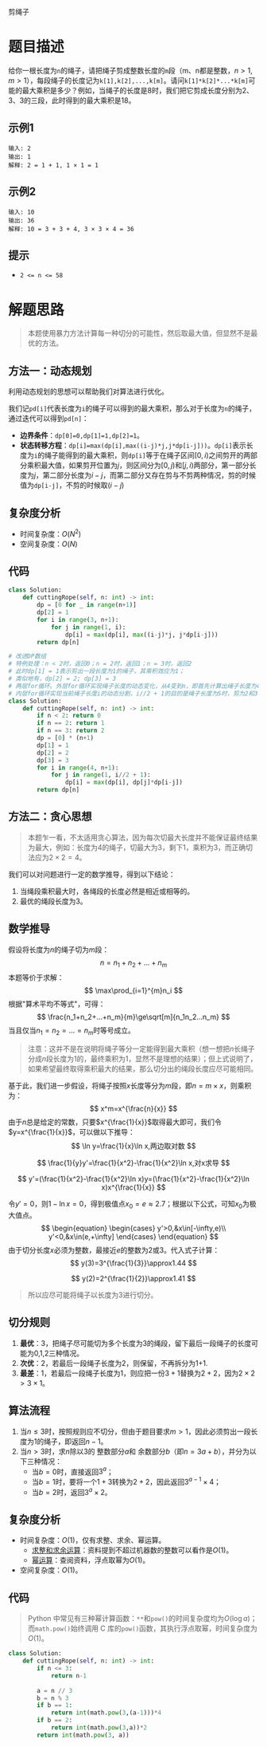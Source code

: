 剪绳子

# 题目描述

给你一根长度为`n`的绳子，请把绳子剪成整数长度的`m`段（m、n都是整数，$n>1,m>1$），每段绳子的长度记为`k[1],k[2],...,k[m]`。请问`k[1]*k[2]*...*k[m]`可能的最大乘积是多少？例如，当绳子的长度是8时，我们把它剪成长度分别为2、3、3的三段，此时得到的最大乘积是18。

## 示例1

```
输入: 2
输出: 1
解释: 2 = 1 + 1, 1 × 1 = 1
```

## 示例2

```
输入: 10
输出: 36
解释: 10 = 3 + 3 + 4, 3 × 3 × 4 = 36
```

## 提示

- `2 <= n <= 58`

# 解题思路

> 本题使用暴力方法计算每一种切分的可能性，然后取最大值，但显然不是最优的方法。

## 方法一：动态规划

利用动态规划的思想可以帮助我们对算法进行优化。

我们记`pd[i]`代表长度为`i`的绳子可以得到的最大乘积，那么对于长度为`n`的绳子，通过迭代可以得到`pd[n]`：

- **边界条件**：`dp[0]=0,dp[1]=1,dp[2]=1`。
- **状态转移方程**：`dp[i]=max(dp[i],max((i-j)*j,j*dp[i-j]))`。`dp[i]`表示长度为`i`的绳子能得到的最大乘积，则`dp[i]`等于在绳子区间$[0,i)$之间剪开的两部分乘积最大值，如果剪开位置为$j$，则区间分为$[0,j)$和$[j,i)$两部分，第一部分长度为$j$，第二部分长度为$i-j$，而第二部分又存在剪与不剪两种情况，剪的时候值为`dp[i-j]`，不剪的时候取$(i-j)$

## 复杂度分析

- 时间复杂度：$O(N^2)$
- 空间复杂度：$O(N)$

## 代码

```python
class Solution:
    def cuttingRope(self, n: int) -> int:
        dp = [0 for _ in range(n+1)]
        dp[2] = 1
        for i in range(3, n+1):
            for j in range(1, i):
                dp[i] = max(dp[i], max((i-j)*j, j*dp[i-j]))
        return dp[n]

# 改进DP数组
# 特例处理：n < 2时，返回0；n = 2时，返回1；n = 3时，返回2
# 此时dp[1] = 1表示剪出一段长度为1的绳子，其乘积效应为1；
# 类似地有，dp[2] = 2; dp[3] = 3
# 两层for循环。外层for循环实现绳子长度的动态变化，从4变到n，即首先计算出绳子长度为4的最大乘积，再依次往下进行；
# 内层for循环实现当前绳子长度i的动态分割，i//2 + 1的目的是绳子长度为5时，剪为2和3与3和2的乘积是一样的，避免重复计算；
class Solution:
    def cuttingRope(self, n: int) -> int:
        if n < 2: return 0
        if n == 2: return 1
        if n == 3: return 2
        dp = [0] * (n+1)
        dp[1] = 1
        dp[2] = 2
        dp[3] = 3
        for i in range(4, n+1):
            for j in range(1, i//2 + 1):
                dp[i] = max(dp[i], dp[j]*dp[i-j])      
        return dp[n]


```

## 方法二：贪心思想

> 本题乍一看，不太适用贪心算法，因为每次切最大长度并不能保证最终结果为最大，例如：长度为4的绳子，切最大为3，剩下1，乘积为3，而正确切法应为$2\times2=4$。

我们可以对问题进行一定的数学推导，得到以下结论：

1. 当绳段乘积最大时，各绳段的长度必然是相近或相等的。
2. 最优的绳段长度为3。

## 数学推导

假设将长度为$n$的绳子切为$m$段：
$$
n=n_1+n_2+...+n_m
$$
本题等价于求解：
$$
\max\prod_{i=1}^{m}n_i
$$
根据"算术平均不等式"，可得：
$$
\frac{n_1+n_2+...+n_m}{m}\ge\sqrt[m]{n_1n_2...n_m}
$$
当且仅当$n_1=n_2=...=n_m$时等号成立。

>  注意：这并不是在说明将绳子等分一定能得到最大乘积（想一想把$n$长绳子分成$n$段长度为1的，最终乘积为1，显然不是理想的结果）；但上式说明了，如果希望最终取得乘积最大的结果，那么切分出的绳段长度应尽可能相同。

基于此，我们进一步假设，将绳子按照$x$长度等分为$m$段，即$n=m\times x$，则乘积为：
$$
x^m=x^{\frac{n}{x}}
$$
由于$n$总是给定的常数，只要$x^{\frac{1}{x}}$取得最大即可，我们令$y=x^{\frac{1}{x}}$，可以做以下推导：
$$
\ln y=\frac{1}{x}\ln x,两边取对数
$$

$$
\frac{1}{y}y'=\frac{1}{x^2}-\frac{1}{x^2}\ln x,对x求导
$$

$$
y'=(\frac{1}{x^2}-\frac{1}{x^2}\ln x)y=(\frac{1}{x^2}-\frac{1}{x^2}\ln x)x^{\frac{1}{x}}
$$

令$y'=0$，则$1-\ln x=0$，得到极值点$x_0=e\approx2.7$；根据以下公式，可知$x_0$为极大值点。
$$
\begin{equation}
\begin{cases}
y'>0,&x\in[-\infty,e)\\
y'<0,&x\in(e,+\infty]
\end{cases}
\end{equation}
$$
由于切分长度$x$必须为整数，最接近$e$的整数为$2$或$3$。代入式子计算：
$$
y(3)=3^{\frac{1}{3}}\approx1.44
$$

$$
y(2)=2^{\frac{1}{2}}\approx1.41
$$

> 所以应尽可能将绳子以长度为$3$进行切分。

## 切分规则

1. **最优**：3，把绳子尽可能切为多个长度为3的绳段，留下最后一段绳子的长度可能为0,1,2三种情况。
2. **次优**：2，若最后一段绳子长度为2，则保留，不再拆分为1+1.
3. **最差**：1，若最后一段绳子长度为1，则应把一份$3+1$替换为$2+2$，因为$2\times2>3\times1$。

## 算法流程

1. 当$n\le3$时，按照规则应不切分，但由于题目要求$m>1$，因此必须剪出一段长度为$1$的绳子，即返回$n-1$。
2. 当$n>3$时，求$n$除以$3$的 整数部分$a$和 余数部分$b$（即$n=3a+b$），并分为以下三种情况：
   - 当$b=0$时，直接返回$3^a$；
   - 当$b=1$时，要将一个$1+3$转换为$2+2$，因此返回$3^{a-1}\times4$；
   - 当$b=2$时，返回$3^a\times2$。

## 复杂度分析

- 时间复杂度：$O(1)$，仅有求整、求余、幂运算。
  - [求整和求余运算](https://stackoverflow.com/questions/35189851/time-complexity-of-modulo-operator-in-python)：资料提到不超过机器数的整数可以看作是$O(1)$。
  - [幂运算](https://stackoverflow.com/questions/32418731/java-math-powa-b-time-complexity)：查阅资料，浮点取幂为$O(1)$。
- 空间复杂度：$O(1)$。

## 代码

> Python 中常见有三种幂计算函数：`**`和`pow()`的时间复杂度均为$O(\log a)$；而`math.pow()`始终调用 C 库的`pow()`函数，其执行浮点取幂，时间复杂度为$O(1)$。
>

```python
class Solution:
    def cuttingRope(self, n: int) -> int:
        if n <= 3:
            return n-1
        
        a = n // 3
        b = n % 3
        if b == 1:
            return int(math.pow(3,(a-1)))*4
        if b == 2:
            return int(math.pow(3,a))*2
        return int(math.pow(3, a))
```

